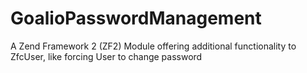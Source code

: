 GoalioPasswordManagement
========================

A Zend Framework 2 (ZF2) Module offering additional functionality to ZfcUser, like forcing User to change password
